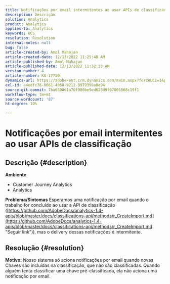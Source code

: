 ```yaml
---
title: Notificações por email intermitentes ao usar APIs de classificação
description: Descrição
solution: Analytics
product: Analytics
applies-to: Analytics
keywords: KCS
resolution: Resolution
internal-notes: null
bug: false
article-created-by: Amol Mahajan
article-created-date: 12/13/2022 11:25:48 AM
article-published-by: Amol Mahajan
article-published-date: 12/13/2022 11:32:33 AM
version-number: 4
article-number: KA-17750
dynamics-url: https://adobe-ent.crm.dynamics.com/main.aspx?forceUCI=1&pagetype=entityrecord&etn=knowledgearticle&id=6d00fbe0-d87a-ed11-81ac-6045bd006239
exl-id: a4edfc76-0661-4058-9212-9979398a0e94
source-git-commit: 7ba630861a70f980be9ed628d9f67805868c19f1
workflow-type: tm+mt
source-wordcount: '87'
ht-degree: 10%

---
```


# Notificações por email intermitentes ao usar APIs de classificação

## Descrição {#description}

<b>Ambiente</b>
- Customer Journey Analytics
- Analytics



<b>Problema/Sintomas</b>
Esperamos uma notificação por email quando o trabalho for concluído ao usar a API de classificação ([https://github.com/AdobeDocs/analytics-1.4-apis/blob/master/docs/classifications-api/methods/r_CreateImport.md](https://github.com/AdobeDocs/analytics-1.4-apis/blob/master/docs/classifications-api/methods/r_CreateImport.md "Seguir link")), mas o delivery dessas notificações é intermitente.


## Resolução {#resolution}

<b>Motivo:</b>
Nosso sistema só aciona notificações por email quando novas Chaves são incluídas na classificação, que não são classificadas. Quando alguém tenta classificar uma chave pré-classificada, ela não aciona uma notificação por email.
